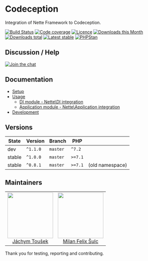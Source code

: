 # Codeception

Integration of Nette Framework to Codeception.

[![Build Status](https://img.shields.io/travis/contributte/codeception.svg?style=flat-square)](https://travis-ci.org/contributte/codeception)
[![Code coverage](https://img.shields.io/coveralls/contributte/codeception.svg?style=flat-square)](https://coveralls.io/r/contributte/codeception)
[![Licence](https://img.shields.io/packagist/l/contributte/codeception.svg?style=flat-square)](https://packagist.org/packages/contributte/codeception)
[![Downloads this Month](https://img.shields.io/packagist/dm/contributte/codeception.svg?style=flat-square)](https://packagist.org/packages/contributte/codeception)
[![Downloads total](https://img.shields.io/packagist/dt/contributte/codeception.svg?style=flat-square)](https://packagist.org/packages/contributte/codeception)
[![Latest stable](https://img.shields.io/packagist/v/contributte/codeception.svg?style=flat-square)](https://packagist.org/packages/contributte/codeception)
[![PHPStan](https://img.shields.io/badge/PHPStan-enabled-brightgreen.svg?style=flat-square)](https://github.com/phpstan/phpstan)

## Discussion / Help

[![Join the chat](https://img.shields.io/gitter/room/contributte/contributte.svg?style=flat-square)](http://bit.ly/ctteg)

## Documentation

- [Setup](.docs/README.md#setup)
- [Usage](.docs/README.md#usage)
    - [DI module - Nette\DI integration](.docs/README.md#nettedimodule)
    - [Application module - Nette\Application integration](.docs/README.md#netteapplicationmodule)
- [Development](.docs/README.md#development)

## Versions

| State       | Version  | Branch   | PHP     |                 |
|-------------|----------|----------|---------|-----------------|
| dev         | `^1.1.0` | `master` | `^7.2`  |                 |
| stable      | `^1.0.0` | `master` | `>=7.1` |                 |
| stable      | `^0.8.1` | `master` | `>=7.1` | (old namespace) |


## Maintainers

<table>
  <tbody>
    <tr>
      <td align="center">
        <a href="https://github.com/enumag">
            <img width="150" height="150" src="https://avatars0.githubusercontent.com/u/539462?s=150&v=4">
        </a>
        </br>
        <a href="https://github.com/enumage">Jáchym Toušek</a>
      </td>
      <td align="center">
        <a href="https://github.com/f3l1x">
            <img width="150" height="150" src="https://avatars2.githubusercontent.com/u/538058?v=3&s=150">
        </a>
        </br>
        <a href="https://github.com/f3l1x">Milan Felix Šulc</a>
      </td>
    </tr>
  </tbody>
</table>

Thank you for testing, reporting and contributing.
